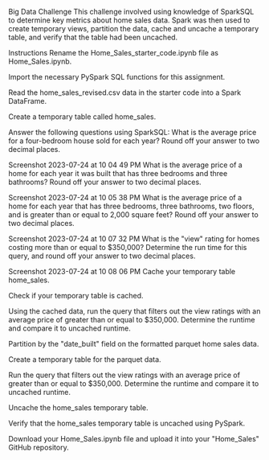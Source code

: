 Big Data Challenge
This challenge involved using knowledge of SparkSQL to determine key metrics about home sales data. Spark was then used to create temporary views, partition the data, cache and uncache a temporary table, and verify that the table had been uncached.

Instructions
Rename the Home_Sales_starter_code.ipynb file as Home_Sales.ipynb.

Import the necessary PySpark SQL functions for this assignment.

Read the home_sales_revised.csv data in the starter code into a Spark DataFrame.

Create a temporary table called home_sales.

Answer the following questions using SparkSQL:
What is the average price for a four-bedroom house sold for each year? Round off your answer to two decimal places.

Screenshot 2023-07-24 at 10 04 49 PM
What is the average price of a home for each year it was built that has three bedrooms and three bathrooms? Round off your answer to two decimal places.

Screenshot 2023-07-24 at 10 05 38 PM
What is the average price of a home for each year that has three bedrooms, three bathrooms, two floors, and is greater than or equal to 2,000 square feet? Round off your answer to two decimal places.

Screenshot 2023-07-24 at 10 07 32 PM
What is the "view" rating for homes costing more than or equal to $350,000? Determine the run time for this query, and round off your answer to two decimal places.

Screenshot 2023-07-24 at 10 08 06 PM
Cache your temporary table home_sales.

Check if your temporary table is cached.

Using the cached data, run the query that filters out the view ratings with an average price of greater than or equal to $350,000. Determine the runtime and compare it to uncached runtime.

Partition by the "date_built" field on the formatted parquet home sales data.

Create a temporary table for the parquet data.

Run the query that filters out the view ratings with an average price of greater than or equal to $350,000. Determine the runtime and compare it to uncached runtime.

Uncache the home_sales temporary table.

Verify that the home_sales temporary table is uncached using PySpark.

Download your Home_Sales.ipynb file and upload it into your "Home_Sales" GitHub repository.